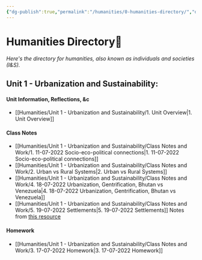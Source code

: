 ```yaml
---
{"dg-publish":true,"permalink":"/humanities/0-humanities-directory/","dgHomeLink":true,"dgPassFrontmatter":true}
---
```


# Humanities Directory🧭
*Here's the directory for humanities, also known as individuals and societies (I&S).*

## Unit 1 - Urbanization and Sustainability:
#### Unit Information, Reflections, &c
- [[Humanities/Unit 1 - Urbanization and Sustainability/1. Unit Overview|1. Unit Overview]]

#### Class Notes
- [[Humanities/Unit 1 - Urbanization and Sustainability/Class Notes and Work/1. 11-07-2022 Socio-eco-political connections|1. 11-07-2022 Socio-eco-political connections]]
- [[Humanities/Unit 1 - Urbanization and Sustainability/Class Notes and Work/2. Urban vs Rural Systems|2. Urban vs Rural Systems]]
- [[Humanities/Unit 1 - Urbanization and Sustainability/Class Notes and Work/4. 18-07-2022 Urbanization, Gentrification, Bhutan vs Venezuela|4. 18-07-2022 Urbanization, Gentrification, Bhutan vs Venezuela]]
- [[Humanities/Unit 1 - Urbanization and Sustainability/Class Notes and Work/5. 19-07-2022 Settlements|5. 19-07-2022 Settlements]] Notes from [this resource](https://drive.google.com/file/d/1Li-0sAVuZnjLtquoMEnvHqGl42-Hwu8I/view) 

#### Homework
- [[Humanities/Unit 1 - Urbanization and Sustainability/Class Notes and Work/3. 17-07-2022 Homework|3. 17-07-2022 Homework]]